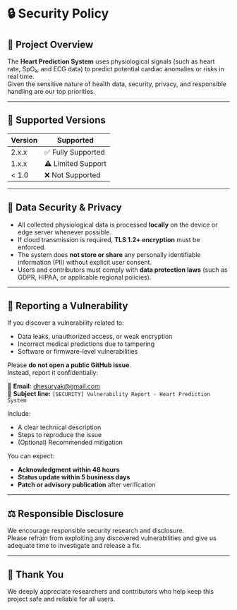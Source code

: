 # 🔒 Security Policy

## 🧠 Project Overview
The **Heart Prediction System** uses physiological signals (such as heart rate, SpO₂, and ECG data) to predict potential cardiac anomalies or risks in real time.  
Given the sensitive nature of health data, security, privacy, and responsible handling are our top priorities.

---

## 🧩 Supported Versions

| Version | Supported          |
| -------- | ------------------ |
| 2.x.x    | ✅ Fully Supported |
| 1.x.x    | ⚠️ Limited Support |
| < 1.0    | ❌ Not Supported   |

---

## 🧠 Data Security & Privacy

- All collected physiological data is processed **locally** on the device or edge server whenever possible.  
- If cloud transmission is required, **TLS 1.2+ encryption** must be enforced.  
- The system does **not store or share** any personally identifiable information (PII) without explicit user consent.  
- Users and contributors must comply with **data protection laws** (such as GDPR, HIPAA, or applicable regional policies).

---

## 🐞 Reporting a Vulnerability

If you discover a vulnerability related to:
- Data leaks, unauthorized access, or weak encryption
- Incorrect medical predictions due to tampering
- Software or firmware-level vulnerabilities

Please **do not open a public GitHub issue**.  
Instead, report it confidentially:

📧 **Email:** dhesuryak@gmail.com  
📜 **Subject line:** `[SECURITY] Vulnerability Report - Heart Prediction System`

Include:
- A clear technical description  
- Steps to reproduce the issue  
- (Optional) Recommended mitigation  

You can expect:
- **Acknowledgment within 48 hours**  
- **Status update within 5 business days**  
- **Patch or advisory publication** after verification  

---

## ⚖️ Responsible Disclosure
We encourage responsible security research and disclosure.  
Please refrain from exploiting any discovered vulnerabilities and give us adequate time to investigate and release a fix.

---

## 🙏 Thank You
We deeply appreciate researchers and contributors who help keep this project safe and reliable for all users.
